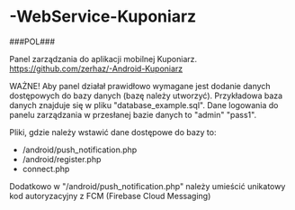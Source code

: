 # -WebService-Kuponiarz


###POL###

Panel zarządzania do aplikacji mobilnej Kuponiarz. https://github.com/zerhaz/-Android-Kuponiarz

WAŻNE!
Aby panel działał prawidłowo wymagane jest dodanie danych dostępowych do bazy danych (bazę należy utworzyć).
Przykładowa baza danych znajduje się w pliku "database_example.sql". Dane logowania do panelu zarządzania w przesłanej bazie danych to "admin" "pass1".

Pliki, gdzie należy wstawić dane dostępowe do bazy to:
- /android/push_notification.php
- /android/register.php
- connect.php

Dodatkowo w "/android/push_notification.php" należy umieścić unikatowy kod autoryzacyjny z FCM (Firebase Cloud Messaging)
